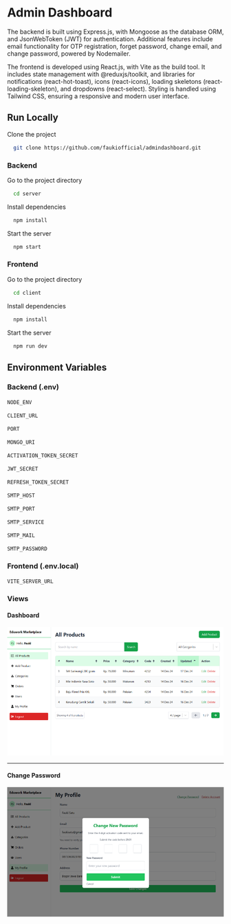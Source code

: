 
# Admin Dashboard

The backend is built using Express.js, with Mongoose as the database ORM, and JsonWebToken (JWT) for authentication. Additional features include email functionality for OTP registration, forget password, change email, and change password, powered by Nodemailer.

The frontend is developed using React.js, with Vite as the build tool. It includes state management with @reduxjs/toolkit, and libraries for notifications (react-hot-toast), icons (react-icons), loading skeletons (react-loading-skeleton), and dropdowns (react-select). Styling is handled using Tailwind CSS, ensuring a responsive and modern user interface.

## Run Locally

Clone the project

```bash
  git clone https://github.com/faukiofficial/admindashboard.git
```

### Backend

Go to the project directory

```bash
  cd server
```

Install dependencies

```bash
  npm install
```

Start the server

```bash
  npm start
```

### Frontend

Go to the project directory

```bash
  cd client
```

Install dependencies

```bash
  npm install
```

Start the server

```bash
  npm run dev
```


## Environment Variables

### Backend (.env)

`NODE_ENV`

`CLIENT_URL`

`PORT`

`MONGO_URI`

`ACTIVATION_TOKEN_SECRET`

`JWT_SECRET`

`REFRESH_TOKEN_SECRET`

`SMTP_HOST`

`SMTP_PORT`

`SMTP_SERVICE`

`SMTP_MAIL`

`SMTP_PASSWORD`


### Frontend (.env.local)

`VITE_SERVER_URL`



### Views

#### Dashboard
![App Screenshot](./images/dashboard.svg)

---

#### Change Password
![App Screenshot](./images/changePassword.svg)